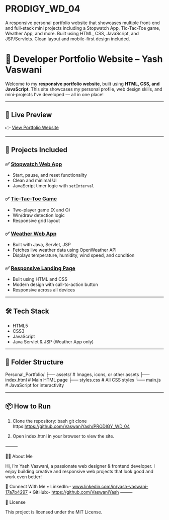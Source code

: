 # PRODIGY_WD_04
A responsive personal portfolio website that showcases multiple front-end and full-stack mini projects including a Stopwatch App, Tic-Tac-Toe game, Weather App, and more. Built using HTML, CSS, JavaScript, and JSP/Servlets. Clean layout and mobile-first design included.

# 💼 Developer Portfolio Website – Yash Vaswani

Welcome to my **responsive portfolio website**, built using **HTML, CSS, and JavaScript**. This site showcases my personal profile, web design skills, and mini-projects I’ve developed — all in one place!

---

## 🚀 Live Preview  
👉 [View Portfolio Website](https://github.com/VaswaniYash/PRODIGY_WD_04)  


---

## 🧠 Projects Included

### ✅ [Stopwatch Web App](./projects/stopwatch/)
- Start, pause, and reset functionality
- Clean and minimal UI
- JavaScript timer logic with `setInterval`

### ✅ [Tic-Tac-Toe Game](./projects/tic-tac-toe/)
- Two-player game (X and O)
- Win/draw detection logic
- Responsive grid layout

### ✅ [Weather Web App](./projects/weather-app/)
- Built with Java, Servlet, JSP
- Fetches live weather data using OpenWeather API
- Displays temperature, humidity, wind speed, and condition

### ✅ [Responsive Landing Page](./projects/landing-page/)
- Built using HTML and CSS
- Modern design with call-to-action button
- Responsive across all devices

---

## 🛠️ Tech Stack
- HTML5  
- CSS3  
- JavaScript  
- Java Servlet & JSP (Weather App only)

---

## 📁 Folder Structure

Personal_Portfolio/
├── assets/           # Images, icons, or other assets
├── index.html        # Main HTML page
├── styles.css        # All CSS styles
└── main.js           # JavaScript for interactivity

---

## 📦 How to Run

1. Clone the repository:
bash
git clone https:https://github.com/VaswaniYash/PRODIGY_WD_04

2.	Open index.html in your browser to view the site.

⸻

👨‍💻 About Me

Hi, I’m Yash Vaswani, a passionate web designer & frontend developer. I enjoy building creative and responsive web projects that look good and work even better!


🔗 Connect With Me
	•	LinkedIn:- www.linkedin.com/in/yash-vaswani-17a7b4297
	•	GitHub:- https://github.com/VaswaniYash
⸻

📄 License

This project is licensed under the MIT License.

